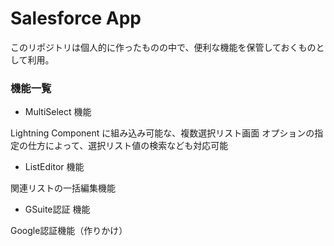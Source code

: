 # Salesforce App

このリポジトリは個人的に作ったものの中で、便利な機能を保管しておくものとして利用。

### 機能一覧

- MultiSelect 機能

Lightning Component に組み込み可能な、複数選択リスト画面
オプションの指定の仕方によって、選択リスト値の検索なども対応可能

- ListEditor 機能

関連リストの一括編集機能

- GSuite認証 機能

Google認証機能（作りかけ）
